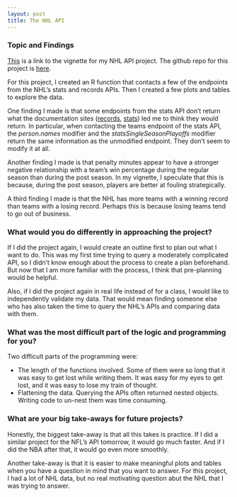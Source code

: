 ```yaml
---
layout: post
title: The NHL API
---
```


### Topic and Findings 

[This](https://jkburrows.github.io/Project-1/) is a link to the vignette for my NHL API project. The github repo for this project is [here](https://github.com/JKBurrows/Project-1). 

For this project, I created an R function that contacts a few of the endpoints from the NHL’s stats and records APIs. Then I created a few plots and tables to explore the data. 

One finding I made is that some endpoints from the stats API don’t return what the documentation sites ([records](https://gitlab.com/dword4/nhlapi/-/blob/master/records-api.md), [stats](https://gitlab.com/dword4/nhlapi/-/blob/master/stats-api.md)) led me to think they would return. In particular, when contacting the teams endpoint of the stats API, the *person.names* modifier and the *statsSingleSeasonPlayoffs* modifier return the same information as the unmodified endpoint. They don’t seem to modify it at all. 

Another finding I made is that penalty minutes appear to have a stronger negative relationship with a team’s win percentage during the regular season than during the post season. In my vignette, I speculate that this is because, during the post season, players are better at fouling strategically. 

A third finding I made is that the NHL has more teams with a winning record than teams with a losing record. Perhaps this is because losing teams tend to go out of business. 

### What would you do differently in approaching the project?

If I did the project again, I would create an outline first to plan out what I want to do. This was my first time trying to query a moderately complicated API, so I didn’t know enough about the process to create a plan beforehand. But now that I am more familiar with the process, I think that pre-planning would be helpful. 

Also, if I did the project again in real life instead of for a class, I would like to independently validate my data. That would mean finding someone else who has also taken the time to query the NHL’s APIs and comparing data with them. 

### What was the most difficult part of the logic and programming for you?

Two difficult parts of the programming were: 

* The length of the functions involved. Some of them were so long that it was easy to get lost while writing them. It was easy for my eyes to get lost, and it was easy to lose my train of thought. 
* Flattening the data. Querying the APIs often returned nested objects. Writing code to un-nest them was time consuming. 

### What are your big take-aways for future projects?

Honestly, the biggest take-away is that all this takes is practice. If I did a similar project for the NFL’s API tomorrow, it would go much faster. And if I did the NBA after that, it would go even more smoothly. 

Another take-away is that it is easier to make meaningful plots and tables when you have a question in mind that you want to answer. For this project, I had a lot of NHL data, but no real motivating question abut the NHL that I was trying to answer. 












